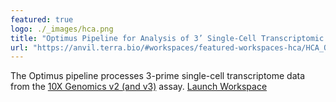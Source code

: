 ```yaml
---
featured: true
logo: ./_images/hca.png
title: "Optimus Pipeline for Analysis of 3’ Single-Cell Transcriptomic Data"
url: "https://anvil.terra.bio/#workspaces/featured-workspaces-hca/HCA_Optimus_Pipeline"
---
```


The Optimus pipeline processes 3-prime single-cell transcriptome data from the [10X Genomics v2 (and v3)](https://www.10xgenomics.com/solutions/single-cell) assay. [Launch Workspace](https://anvil.terra.bio/#workspaces/featured-workspaces-hca/HCA_Optimus_Pipeline)

